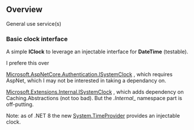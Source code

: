 ﻿## Overview

General use service(s)

### Basic clock interface
A simple __IClock__ to leverage an injectable interface for 
__DateTime__ (testable).

I prefere this over 

[Microsoft.AspNetCore.Authentication.ISystemClock](https://learn.microsoft.com/en-us/dotnet/api/microsoft.aspnetcore.authentication.isystemclock?view=aspnetcore-7.0)
, which requires AspNet, which I may not be interested in taking a dependancy on.

[Microsoft.Extensions.Internal.ISystemClock](https://learn.microsoft.com/en-us/dotnet/api/microsoft.extensions.internal.isystemclock?view=dotnet-plat-ext-7.0)
, which adds dependency on Caching.Abstractions (not too bad). 
But the _.Internal__ namespace part is off-putting.

Note: as of .NET 8 the new [System.TimeProvider](https://learn.microsoft.com/en-us/dotnet/api/system.timeprovider?view=net-8.0)
  provides an injectable clock.